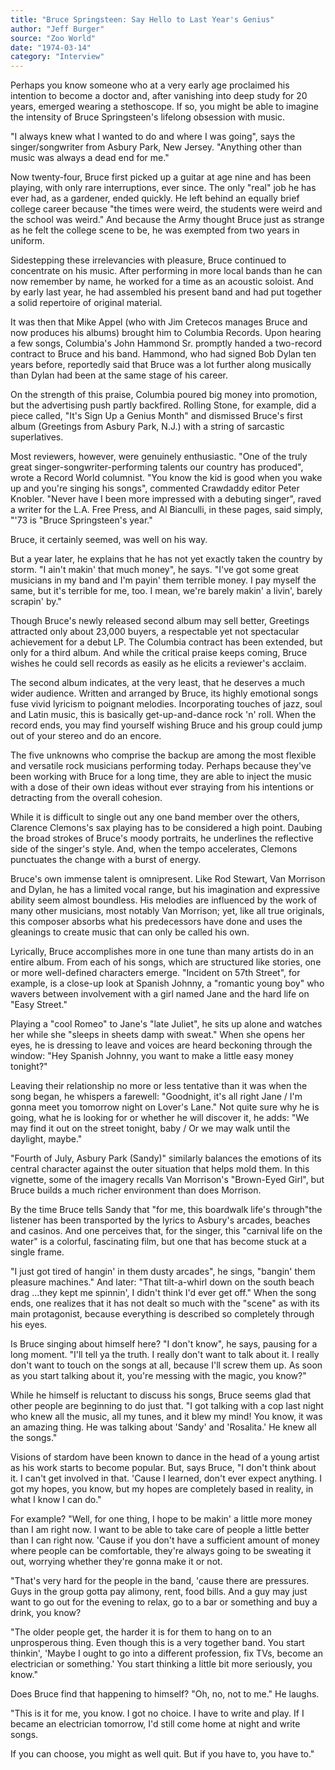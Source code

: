 ```yaml
---
title: "Bruce Springsteen: Say Hello to Last Year's Genius"
author: "Jeff Burger"
source: "Zoo World"
date: "1974-03-14"
category: "Interview"
---
```


Perhaps you know someone who at a very early age proclaimed his intention to become a doctor and, after vanishing into deep study for 20 years, emerged wearing a stethoscope. If so, you might be able to imagine the intensity of Bruce Springsteen's lifelong obsession with music.

"I always knew what I wanted to do and where I was going", says the singer/songwriter from Asbury Park, New Jersey. "Anything other than music was always a dead end for me."

Now twenty-four, Bruce first picked up a guitar at age nine and has been playing, with only rare interruptions, ever since. The only "real" job he has ever had, as a gardener, ended quickly. He left behind an equally brief college career because "the times were weird, the students were weird and the school was weird." And because the Army thought Bruce just as strange as he felt the college scene to be, he was exempted from two years in uniform.

Sidestepping these irrelevancies with pleasure, Bruce continued to concentrate on his music. After performing in more local bands than he can now remember by name, he worked for a time as an acoustic soloist. And by early last year, he had assembled his present band and had put together a solid repertoire of original material.

It was then that Mike Appel (who with Jim Cretecos manages Bruce and now produces his albums) brought him to Columbia Records. Upon hearing a few songs, Columbia's John Hammond Sr. promptly handed a two-record contract to Bruce and his band. Hammond, who had signed Bob Dylan ten years before, reportedly said that Bruce was a lot further along musically than Dylan had been at the same stage of his career.

On the strength of this praise, Columbia poured big money into promotion, but the advertising push partly backfired. Rolling Stone, for example, did a piece called, "It's Sign Up a Genius Month" and dismissed Bruce's first album (Greetings from Asbury Park, N.J.) with a string of sarcastic superlatives.

Most reviewers, however, were genuinely enthusiastic. "One of the truly great singer-songwriter-performing talents our country has produced", wrote a Record World columnist. "You know the kid is good when you wake up and you're singing his songs", commented Crawdaddy editor Peter Knobler. "Never have I been more impressed with a debuting singer", raved a writer for the L.A. Free Press, and Al Bianculli, in these pages, said simply, "'73 is "Bruce Springsteen's year."

Bruce, it certainly seemed, was well on his way.

But a year later, he explains that he has not yet exactly taken the country by storm. "I ain't makin' that much money", he says. "I've got some great musicians in my band and I'm payin' them terrible money. I pay myself the same, but it's terrible for me, too. I mean, we're barely makin' a livin', barely scrapin' by."

Though Bruce's newly released second album may sell better, Greetings attracted only about 23,000 buyers, a respectable yet not spectacular achievement for a debut LP. The Columbia contract has been extended, but only for a third album. And while the critical praise keeps coming, Bruce wishes he could sell records as easily as he elicits a reviewer's acclaim.

The second album indicates, at the very least, that he deserves a much wider audience. Written and arranged by Bruce, its highly emotional songs fuse vivid lyricism to poignant melodies. Incorporating touches of jazz, soul and Latin music, this is basically get-up-and-dance rock 'n' roll. When the record ends, you may find yourself wishing Bruce and his group could jump out of your stereo and do an encore.

The five unknowns who comprise the backup are among the most flexible and versatile rock musicians performing today. Perhaps because they've been working with Bruce for a long time, they are able to inject the music with a dose of their own ideas without ever straying from his intentions or detracting from the overall cohesion.

While it is difficult to single out any one band member over the others, Clarence Clemons's sax playing has to be considered a high point. Daubing the broad strokes of Bruce's moody portraits, he underlines the reflective side of the singer's style. And, when the tempo accelerates, Clemons punctuates the change with a burst of energy.

Bruce's own immense talent is omnipresent. Like Rod Stewart, Van Morrison and Dylan, he has a limited vocal range, but his imagination and expressive ability seem almost boundless. His melodies are influenced by the work of many other musicians, most notably Van Morrison; yet, like all true originals, this composer absorbs what his predecessors have done and uses the gleanings to create music that can only be called his own.

Lyrically, Bruce accomplishes more in one tune than many artists do in an entire album. From each of his songs, which are structured like stories, one or more well-defined characters emerge. "Incident on 57th Street", for example, is a close-up look at Spanish Johnny, a "romantic young boy" who wavers between involvement with a girl named Jane and the hard life on "Easy Street."

Playing a "cool Romeo" to Jane's "late Juliet", he sits up alone and watches her while she "sleeps in sheets damp with sweat." When she opens her eyes, he is dressing to leave and voices are heard beckoning through the window: "Hey Spanish Johnny, you want to make a little easy money tonight?"

Leaving their relationship no more or less tentative than it was when the song began, he whispers a farewell: "Goodnight, it's all right Jane / I'm gonna meet you tomorrow night on Lover's Lane." Not quite sure why he is going, what he is looking for or whether he will discover it, he adds: "We may find it out on the street tonight, baby / Or we may walk until the daylight, maybe."

"Fourth of July, Asbury Park (Sandy)" similarly balances the emotions of its central character against the outer situation that helps mold them. In this vignette, some of the imagery recalls Van Morrison's "Brown-Eyed Girl", but Bruce builds a much richer environment than does Morrison.

By the time Bruce tells Sandy that "for me, this boardwalk life's through"the listener has been transported by the lyrics to Asbury's arcades, beaches and casinos. And one perceives that, for the singer, this "carnival life on the water" is a colorful, fascinating film, but one that has become stuck at a single frame.

"I just got tired of hangin' in them dusty arcades", he sings, "bangin' them pleasure machines." And later: "That tilt-a-whirl down on the south beach drag ...they kept me spinnin', I didn't think I'd ever get off." When the song ends, one realizes that it has not dealt so much with the "scene" as with its main protagonist, because everything is described so completely through his eyes.

Is Bruce singing about himself here? "I don't know", he says, pausing for a long moment. "I'll tell ya the truth. I really don't want to talk about it. I really don't want to touch on the songs at all, because I'll screw them up. As soon as you start talking about it, you're messing with the magic, you know?"

While he himself is reluctant to discuss his songs, Bruce seems glad that other people are beginning to do just that. "I got talking with a cop last night who knew all the music, all my tunes, and it blew my mind! You know, it was an amazing thing. He was talking about 'Sandy' and 'Rosalita.' He knew all the songs."

Visions of stardom have been known to dance in the head of a young artist as his work starts to become popular. But, says Bruce, "I don't think about it. I can't get involved in that. 'Cause I learned, don't ever expect anything. I got my hopes, you know, but my hopes are completely based in reality, in what I know I can do."

For example? "Well, for one thing, I hope to be makin' a little more money than I am right now. I want to be able to take care of people a little better than I can right now. 'Cause if you don't have a sufficient amount of money where people can be comfortable, they're always going to be sweating it out, worrying whether they're gonna make it or not.

"That's very hard for the people in the band, 'cause there are pressures. Guys in the group gotta pay alimony, rent, food bills. And a guy may just want to go out for the evening to relax, go to a bar or something and buy a drink, you know?

"The older people get, the harder it is for them to hang on to an unprosperous thing. Even though this is a very together band. You start thinkin', 'Maybe I ought to go into a different profession, fix TVs, become an electrician or something.' You start thinking a little bit more seriously, you know."

Does Bruce find that happening to himself? "Oh, no, not to me." He laughs.

"This is it for me, you know. I got no choice. I have to write and play. If I became an electrician tomorrow, I'd still come home at night and write songs.

If you can choose, you might as well quit. But if you have to, you have to."
